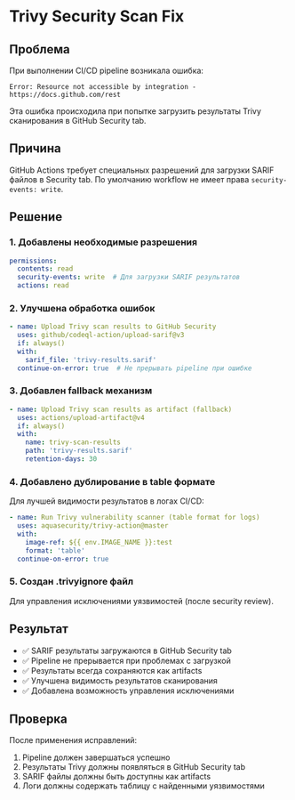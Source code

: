 # Trivy Security Scan Fix

## Проблема
При выполнении CI/CD pipeline возникала ошибка:
```
Error: Resource not accessible by integration - https://docs.github.com/rest
```

Эта ошибка происходила при попытке загрузить результаты Trivy сканирования в GitHub Security tab.

## Причина
GitHub Actions требует специальных разрешений для загрузки SARIF файлов в Security tab. По умолчанию workflow не имеет права `security-events: write`.

## Решение

### 1. Добавлены необходимые разрешения
```yaml
permissions:
  contents: read
  security-events: write  # Для загрузки SARIF результатов
  actions: read
```

### 2. Улучшена обработка ошибок
```yaml
- name: Upload Trivy scan results to GitHub Security
  uses: github/codeql-action/upload-sarif@v3
  if: always()
  with:
    sarif_file: 'trivy-results.sarif'
  continue-on-error: true  # Не прерывать pipeline при ошибке
```

### 3. Добавлен fallback механизм
```yaml
- name: Upload Trivy scan results as artifact (fallback)
  uses: actions/upload-artifact@v4
  if: always()
  with:
    name: trivy-scan-results
    path: 'trivy-results.sarif'
    retention-days: 30
```

### 4. Добавлено дублирование в table формате
Для лучшей видимости результатов в логах CI/CD:
```yaml
- name: Run Trivy vulnerability scanner (table format for logs)
  uses: aquasecurity/trivy-action@master
  with:
    image-ref: ${{ env.IMAGE_NAME }}:test
    format: 'table'
  continue-on-error: true
```

### 5. Создан .trivyignore файл
Для управления исключениями уязвимостей (после security review).

## Результат
- ✅ SARIF результаты загружаются в GitHub Security tab
- ✅ Pipeline не прерывается при проблемах с загрузкой
- ✅ Результаты всегда сохраняются как artifacts
- ✅ Улучшена видимость результатов сканирования
- ✅ Добавлена возможность управления исключениями

## Проверка
После применения исправлений:
1. Pipeline должен завершаться успешно
2. Результаты Trivy должны появляться в GitHub Security tab
3. SARIF файлы должны быть доступны как artifacts
4. Логи должны содержать таблицу с найденными уязвимостями 